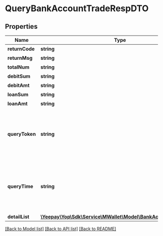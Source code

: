 # QueryBankAccountTradeRespDTO

## Properties
Name | Type | Description | Notes
------------ | ------------- | ------------- | -------------
**returnCode** | **string** | 返回码 | [optional] 
**returnMsg** | **string** | 返回信息 | [optional] 
**totalNum** | **string** | 总记录条数 | [optional] 
**debitSum** | **string** | 支出总笔数 | [optional] 
**debitAmt** | **string** | 支出总金额 | [optional] 
**loanSum** | **string** | 收入总笔数 | [optional] 
**loanAmt** | **string** | 收入总金额 | [optional] 
**queryToken** | **string** | 查询token&lt;br&gt;用于下次分页查询使用，若返回为空代表已经全部查完 | [optional] 
**queryTime** | **string** | 查询时间戳&lt;br&gt;用于下次分页查询使用，若返回为空代表已经全部查完 | [optional] 
**detailList** | [**\Yeepay\Yop\Sdk\Service\MWallet\Model\BankAccountTradeDTO[]**](BankAccountTradeDTO.md) |  | [optional] 

[[Back to Model list]](../README.md#documentation-for-models) [[Back to API list]](../README.md#documentation-for-api-endpoints) [[Back to README]](../README.md)


